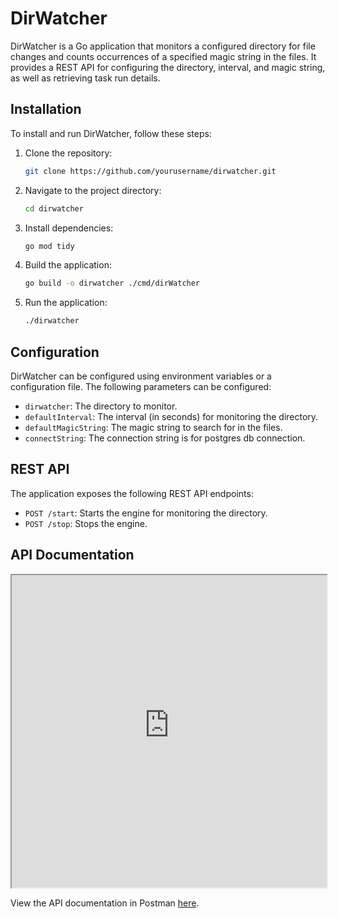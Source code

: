 # DirWatcher

DirWatcher is a Go application that monitors a configured directory for file changes and counts occurrences of a specified magic string in the files. It provides a REST API for configuring the directory, interval, and magic string, as well as retrieving task run details.


## Installation

To install and run DirWatcher, follow these steps:

1. Clone the repository:

    ```bash
    git clone https://github.com/yourusername/dirwatcher.git
    ```

2. Navigate to the project directory:

    ```bash
    cd dirwatcher
    ```

3. Install dependencies:

    ```bash
    go mod tidy
    ```

4. Build the application:

    ```bash
    go build -o dirwatcher ./cmd/dirWatcher
    ```

5. Run the application:

    ```bash
    ./dirwatcher
    ```

## Configuration

DirWatcher can be configured using environment variables or a configuration file. The following parameters can be configured:

- `dirwatcher`: The directory to monitor.
- `defaultInterval`: The interval (in seconds) for monitoring the directory.
- `defaultMagicString`: The magic string to search for in the files.
- `connectString`: The connection string is for postgres db connection.

## REST API

The application exposes the following REST API endpoints:

- `POST /start`: Starts the engine for monitoring the directory.
- `POST /stop`: Stops the engine.

## API Documentation

<iframe src="https://documenter.getpostman.com/view/9950111/2sA3JNaKxW" style="width: 100%; height: 500px;"></iframe>

View the API documentation in Postman [here](https://documenter.getpostman.com/view/9950111/2sA3JNaKxW).


